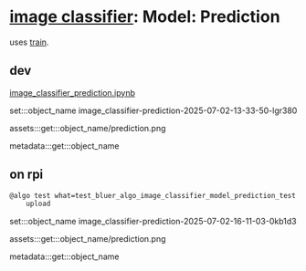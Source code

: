 # [image classifier](./image-classifier.md): Model: Prediction

uses [train](./image_classifier/model/train.md).

## dev

[image_classifier_prediction.ipynb](../../notebooks/image_classifier_prediction-v4.ipynb)

set:::object_name image_classifier-prediction-2025-07-02-13-33-50-lgr380

assets:::get:::object_name/prediction.png

metadata:::get:::object_name

## on rpi

```bash
@algo test what=test_bluer_algo_image_classifier_model_prediction_test \
    upload
```

set:::object_name image_classifier-prediction-2025-07-02-16-11-03-0kb1d3

assets:::get:::object_name/prediction.png

metadata:::get:::object_name